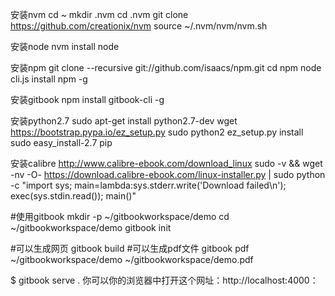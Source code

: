 安装nvm
cd ~
mkdir .nvm
cd .nvm
git clone https://github.com/creationix/nvm
source ~/.nvm/nvm/nvm.sh

安装node
nvm install node

安装npm
git clone --recursive git://github.com/isaacs/npm.git
cd npm
node cli.js install npm -g

安装gitbook
npm install gitbook-cli -g

安装python2.7
sudo apt-get install python2.7-dev
wget https://bootstrap.pypa.io/ez_setup.py
sudo python2 ez_setup.py install
sudo easy_install-2.7 pip

安装calibre
http://www.calibre-ebook.com/download_linux
sudo -v && wget -nv -O- https://download.calibre-ebook.com/linux-installer.py | sudo python -c "import sys; main=lambda:sys.stderr.write('Download failed\n'); exec(sys.stdin.read()); main()"

#使用gitbook
mkdir -p ~/gitbookworkspace/demo
cd ~/gitbookworkspace/demo
gitbook init

#可以生成网页
gitbook build
#可以生成pdf文件
gitbook pdf ~/gitbookworkspace/demo ~/gitbookworkspace/demo.pdf

$ gitbook serve .
你可以你的浏览器中打开这个网址：http://localhost:4000：
